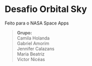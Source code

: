 # Desafio Orbital Sky
Feito para o NASA Space Apps
>**Grupo:**\
Camila Holanda\
Gabriel Amorim\
Jennifer Calazans\
Maria Beatriz\
Victor Nicéas
